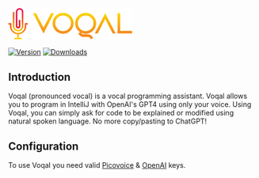 <img src='.github/media/logo-horizontal-text.svg' width='250'>

[![Version](https://img.shields.io/jetbrains/plugin/v/23086-voqal-assistant.svg)](https://plugins.jetbrains.com/plugin/23086-voqal--programming-assistant)
[![Downloads](https://img.shields.io/jetbrains/plugin/d/23086-voqal-assistant.svg)](https://plugins.jetbrains.com/plugin/23086-voqal--programming-assistant)

## Introduction

<!-- Plugin description -->

Voqal (pronounced vocal) is a vocal programming assistant.
Voqal allows you to program in IntelliJ with OpenAI's GPT4 using only your voice.
Using Voqal, you can simply ask for code to be explained or modified using natural spoken language.
No more copy/pasting to ChatGPT!

<!-- Plugin description end -->

## Configuration

To use Voqal you need valid [Picovoice](https://picovoice.ai) & [OpenAI](https://openai.com) keys.

[template]: https://github.com/JetBrains/intellij-platform-plugin-template

[docs:plugin-description]: https://plugins.jetbrains.com/docs/intellij/plugin-user-experience.html#plugin-description-and-presentation
